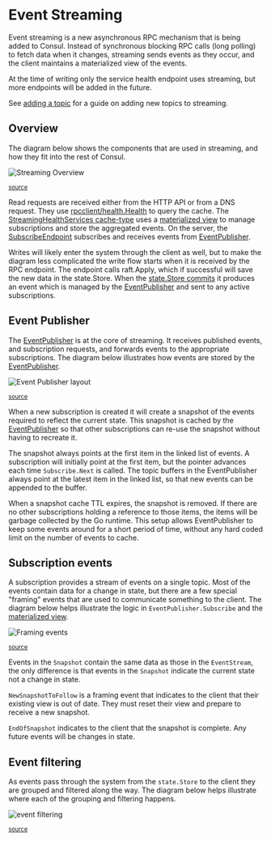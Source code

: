 
# Event Streaming

Event streaming is a new asynchronous RPC mechanism that is being added to Consul. Instead
of synchronous blocking RPC calls (long polling) to fetch data when it changes, streaming
sends events as they occur, and the client maintains a materialized view of the events.

At the time of writing only the service health endpoint uses streaming, but more endpoints
will be added in the future.

See [adding a topic](./adding-a-topic.md) for a guide on adding new topics to streaming.

## Overview

The diagram below shows the components that are used in streaming, and how they fit into
the rest of Consul.

![Streaming Overview](./overview.svg)

<sup>[source](./overview.mmd)</sup>

Read requests are received either from the HTTP API or from a DNS request. They use
[rpcclient/health.Health]
to query the cache. The [StreamingHealthServices cache-type] uses a [materialized view]
to manage subscriptions and store the aggregated events. On the server, the
[SubscribeEndpoint] subscribes and receives events from [EventPublisher].

Writes will likely enter the system through the client as well, but to make the diagram
less complicated the write flow starts when it is received by the RPC endpoint. The
endpoint calls raft.Apply, which if successful will save the new data in the state.Store.
When the [state.Store commits] it produces an event which is managed by the [EventPublisher]
and sent to any active subscriptions.

[rpcclient/health.Health]: https://github.com/hashicorp/consul/blob/main/agent/rpcclient/health/health.go
[StreamingHealthServices cache-type]: https://github.com/hashicorp/consul/blob/main/agent/cache-types/streaming_health_services.go
[materialized view]: https://github.com/hashicorp/consul/blob/main/agent/submatview/materializer.go
[SubscribeEndpoint]: https://github.com/hashicorp/consul/blob/main/agent/grpc-internal/services/subscribe/subscribe.go
[EventPublisher]: https://github.com/hashicorp/consul/blob/main/agent/consul/stream/event_publisher.go
[state.Store commits]: https://github.com/hashicorp/consul/blob/main/agent/consul/state/memdb.go


## Event Publisher

The [EventPublisher] is at the core of streaming. It receives published events, and
subscription requests, and forwards events to the appropriate subscriptions. The diagram
below illustrates how events are stored by the [EventPublisher].

![Event Publisher layout](./event-publisher-layout.svg)

<sup>[source](./event-publisher-layout.mmd)</sup>

When a new subscription is created it will create a snapshot of the events required to
reflect the current state. This snapshot is cached by the [EventPublisher] so that other
subscriptions can re-use the snapshot without having to recreate it.

The snapshot always points at the first item in the linked list of events. A subscription
will initially point at the first item, but the pointer advances each time
`Subscribe.Next` is called. The topic buffers in the EventPublisher always point at the
latest item in the linked list, so that new events can be appended to the buffer.

When a snapshot cache TTL expires, the snapshot is removed. If there are no other
subscriptions holding a reference to those items, the items will be garbage collected by
the Go runtime. This setup allows EventPublisher to keep some events around for a short
period of time, without any hard coded limit on the number of events to cache.


## Subscription events

A subscription provides a stream of events on a single topic. Most of the events contain
data for a change in state, but there are a few special "framing" events that are used to
communicate something to the client. The diagram below helps illustrate the logic in
`EventPublisher.Subscribe` and the [materialized view].


![Framing events](./framing-events.svg)

<sup>[source](./framing-events.mmd)</sup>


Events in the `Snapshot` contain the same data as those in the `EventStream`, the only
difference is that events in the `Snapshot` indicate the current state not a change in
state.

`NewSnapshotToFollow` is a framing event that indicates to the client that their existing
view is out of date. They must reset their view and prepare to receive a new snapshot.

`EndOfSnapshot` indicates to the client that the snapshot is complete. Any future events
will be changes in state.


## Event filtering

As events pass through the system from the `state.Store` to the client they are grouped
and filtered along the way. The diagram below helps illustrate where each of the grouping
and filtering happens.


![event filtering](./event-filtering.svg)

<sup>[source](./event-filtering.mmd)</sup>
